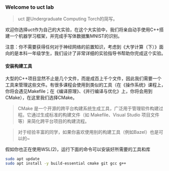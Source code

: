 ### Welcome to uct lab

> uct 是Undergraduate Computing Torch的简写。

欢迎你选择uct作为自己的大实验，在这个大实验中，我们将亲自动手使用C++搭建一个机器学习框架，并完成手写体数据集MNIST的识别。

注意：你不需要获得任何对于神经网络的前置知识，考虑到《大学计算（下）》面向的是本科一年级学生，我们设计了非常详细的实验指导书帮助你完成这个实验。

#### 安装构建工具

大型的C++项目显然不止是几个文件，而是成百上千个文件，因此我们需要一个工具来管理这些文件。有很多课程会使用到类似的工具（在《操作系统》课程上，你将会遇见Makefile；在《编译原理》、《并行编译与优化》上，你将会用到CMake），在这里我们选择CMake。

> CMake 是一个开源的跨平台构建系统生成工具，广泛用于管理软件构建过程。它通过生成标准的构建文件（如 Makefile、Visual Studio 项目文件等）来简化跨平台项目的构建流程。

> 对于经验丰富的同学，如果你喜欢使用别的构建工具（例如Bazel）也是可以的~

假如你也正在使用WSL(2)，运行下面的命令可以安装好所需要的工具和库

```bash
sudo apt update
sudo apt install -y build-essential cmake git gcc g++
```

